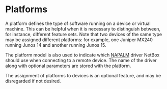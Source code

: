 # Platforms

A platform defines the type of software running on a device or virtual machine. This can be helpful when it is necessary to distinguish between, for instance, different feature sets. Note that two devices of the same type may be assigned different platforms: for example, one Juniper MX240 running Junos 14 and another running Junos 15.

The platform model is also used to indicate which [NAPALM](https://napalm-automation.net/) driver NetBox should use when connecting to a remote device. The name of the driver along with optional parameters are stored with the platform.

The assignment of platforms to devices is an optional feature, and may be disregarded if not desired.
